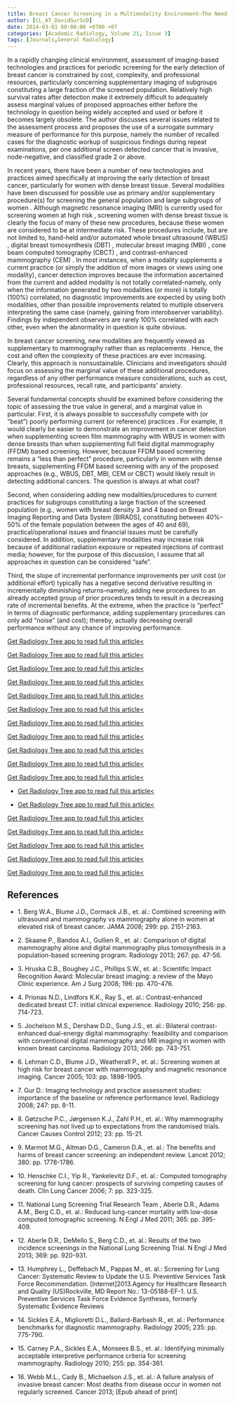 ```yaml
---
title: Breast Cancer Screening in a Multimodality Environment—The Need for a Simple Summary Measure of Marginal Value
author: [CL_AT_DavidGurScD]
date: 2014-03-01 00:00:00 +0700 +07
categories: [Academic Radiology, Volume 21, Issue 3]
tags: [Journals,General Radiology]
---
```

In a rapidly changing clinical environment, assessment of imaging-based technologies and practices for periodic screening for the early detection of breast cancer is constrained by cost, complexity, and professional resources, particularly concerning supplementary imaging of subgroups constituting a large fraction of the screened population. Relatively high survival rates after detection make it extremely difficult to adequately assess marginal values of proposed approaches either before the technology in question being widely accepted and used or before it becomes largely obsolete. The author discusses several issues related to the assessment process and proposes the use of a surrogate summary measure of performance for this purpose, namely the number of recalled cases for the diagnostic workup of suspicious findings during repeat examinations, per one additional screen detected cancer that is invasive, node-negative, and classified grade 2 or above.

In recent years, there have been a number of new technologies and practices aimed specifically at improving the early detection of breast cancer, particularly for women with dense breast tissue. Several modalities have been discussed for possible use as primary and/or supplementary procedure(s) for screening the general population and large subgroups of women . Although magnetic resonance imaging (MRI) is currently used for screening women at high risk , screening women with dense breast tissue is clearly the focus of many of these new procedures, because these women are considered to be at intermediate risk. These procedures include, but are not limited to, hand-held and/or automated whole breast ultrasound (WBUS) , digital breast tomosynthesis (DBT) , molecular breast imaging (MBI) , cone beam computed tomography (CBCT) , and contrast-enhanced mammography (CEM) . In most instances, when a modality supplements a current practice (or simply the addition of more images or views using one modality), cancer detection improves because the information ascertained from the current and added modality is not totally correlated–namely, only when the information generated by two modalities (or more) is totally (100%) correlated, no diagnostic improvements are expected by using both modalities, other than possible improvements related to multiple observers interpreting the same case (namely, gaining from interobserver variability). Findings by independent observers are rarely 100% correlated with each other, even when the abnormality in question is quite obvious.

In breast cancer screening, new modalities are frequently viewed as supplementary to mammography rather than as replacements . Hence, the cost and often the complexity of these practices are ever increasing. Clearly, this approach is nonsustainable. Clinicians and investigators should focus on assessing the marginal value of these additional procedures, regardless of any other performance measure considerations, such as cost, professional resources, recall rate, and participants' anxiety.

Several fundamental concepts should be examined before considering the topic of assessing the true value in general, and a marginal value in particular. First, it is always possible to successfully compete with (or “beat”) poorly performing current (or reference) practices . For example, it would clearly be easier to demonstrate an improvement in cancer detection when supplementing screen film mammography with WBUS in women with dense breasts than when supplementing full field digital mammography (FFDM) based screening. However, because FFDM based screening remains a “less than perfect” procedure, particularly in women with dense breasts, supplementing FFDM based screening with any of the proposed approaches (e.g., WBUS, DBT, MBI, CEM or CBCT) would likely result in detecting additional cancers. The question is always at what cost?

Second, when considering adding new modalities/procedures to current practices for subgroups constituting a large fraction of the screened population (e.g., women with breast density 3 and 4 based on Breast Imaging Reporting and Data System \[BIRADS\], constituting between 40%–50% of the female population between the ages of 40 and 69), practical/operational issues and financial issues must be carefully considered. In addition, supplementary modalities may increase risk because of additional radiation exposure or repeated injections of contrast media; however, for the purpose of this discussion, I assume that all approaches in question can be considered “safe”.

Third, the slope of incremental performance improvements per unit cost (or additional effort) typically has a negative second derivative resulting in incrementally diminishing returns–namely, adding new procedures to an already accepted group of prior procedures tends to result in a decreasing rate of incremental benefits. At the extreme, when the practice is “perfect” in terms of diagnostic performance, adding supplementary procedures can only add “noise” (and cost); thereby, actually decreasing overall performance without any chance of improving performance.

[Get Radiology Tree app to read full this article<](https://clinicalpub.com/app)

[Get Radiology Tree app to read full this article<](https://clinicalpub.com/app)

[Get Radiology Tree app to read full this article<](https://clinicalpub.com/app)

[Get Radiology Tree app to read full this article<](https://clinicalpub.com/app)

[Get Radiology Tree app to read full this article<](https://clinicalpub.com/app)

[Get Radiology Tree app to read full this article<](https://clinicalpub.com/app)

[Get Radiology Tree app to read full this article<](https://clinicalpub.com/app)

[Get Radiology Tree app to read full this article<](https://clinicalpub.com/app)

[Get Radiology Tree app to read full this article<](https://clinicalpub.com/app)

[Get Radiology Tree app to read full this article<](https://clinicalpub.com/app)

[Get Radiology Tree app to read full this article<](https://clinicalpub.com/app)

- [Get Radiology Tree app to read full this article<](https://clinicalpub.com/app)

- [Get Radiology Tree app to read full this article<](https://clinicalpub.com/app)


[Get Radiology Tree app to read full this article<](https://clinicalpub.com/app)

[Get Radiology Tree app to read full this article<](https://clinicalpub.com/app)

[Get Radiology Tree app to read full this article<](https://clinicalpub.com/app)

[Get Radiology Tree app to read full this article<](https://clinicalpub.com/app)

[Get Radiology Tree app to read full this article<](https://clinicalpub.com/app)

## References

- 1\. Berg W.A., Blume J.D., Cormack J.B., et. al.: Combined screening with ultrasound and mammography vs mammography alone in women at elevated risk of breast cancer. JAMA 2008; 299: pp. 2151-2163.


- 2\. Skaane P., Bandos A.I., Gullien R., et. al.: Comparison of digital mammography alone and digital mammography plus tomosynthesis in a population-based screening program. Radiology 2013; 267: pp. 47-56.


- 3\. Hruska C.B., Boughey J.C., Phillips S.W., et. al.: Scientific Impact Recognition Award: Molecular breast imaging: a review of the Mayo Clinic experience. Am J Surg 2008; 196: pp. 470-476.


- 4\. Prionas N.D., Lindfors K.K., Ray S., et. al.: Contrast-enhanced dedicated breast CT: initial clinical experience. Radiology 2010; 256: pp. 714-723.


- 5\. Jochelson M.S., Dershaw D.D., Sung J.S., et. al.: Bilateral contrast-enhanced dual-energy digital mammography: feasibility and comparison with conventional digital mammography and MR imaging in women with known breast carcinoma. Radiology 2013; 266: pp. 743-751.


- 6\. Lehman C.D., Blume J.D., Weatherall P., et. al.: Screening women at high risk for breast cancer with mammography and magnetic resonance imaging. Cancer 2005; 103: pp. 1898-1905.


- 7\. Gur D.: Imaging technology and practice assessment studies: importance of the baseline or reference performance level. Radiology 2008; 247: pp. 8-11.


- 8\. Gøtzsche P.C., Jørgensen K.J., Zahl P.H., et. al.: Why mammography screening has not lived up to expectations from the randomised trials. Cancer Causes Control 2012; 23: pp. 15-21.


- 9\. Marmot M.G., Altman D.G., Cameron D.A., et. al.: The benefits and harms of breast cancer screening: an independent review. Lancet 2012; 380: pp. 1778-1786.


- 10\. Henschke C.I., Yip R., Yankelevitz D.F., et. al.: Computed tomography screening for lung cancer: prospects of surviving competing causes of death. Clin Lung Cancer 2006; 7: pp. 323-325.


- 11\. National Lung Screening Trial Research Team , Aberle D.R., Adams A.M., Berg C.D., et. al.: Reduced lung-cancer mortality with low-dose computed tomographic screening. N Engl J Med 2011; 365: pp. 395-409.


- 12\. Aberle D.R., DeMello S., Berg C.D., et. al.: Results of the two incidence screenings in the National Lung Screening Trial. N Engl J Med 2013; 369: pp. 920-931.


- 13\. Humphrey L., Deffebach M., Pappas M., et. al.: Screening for Lung Cancer: Systematic Review to Update the U.S. Preventive Services Task Force Recommendation. \[Internet\]2013.Agency for Healthcare Research and Quality (US)Rockville, MD Report No.: 13-05188-EF-1. U.S. Preventive Services Task Force Evidence Syntheses, formerly Systematic Evidence Reviews


- 14\. Sickles E.A., Miglioretti D.L., Ballard-Barbash R., et. al.: Performance benchmarks for diagnostic mammography. Radiology 2005; 235: pp. 775-790.


- 15\. Carney P.A., Sickles E.A., Monsees B.S., et. al.: Identifying minimally acceptable interpretive performance criteria for screening mammography. Radiology 2010; 255: pp. 354-361.


- 16\. Webb M.L., Cady B., Michaelson J.S., et. al.: A failure analysis of invasive breast cancer: Most deaths from disease occur in women not regularly screened. Cancer 2013; \[Epub ahead of print\]